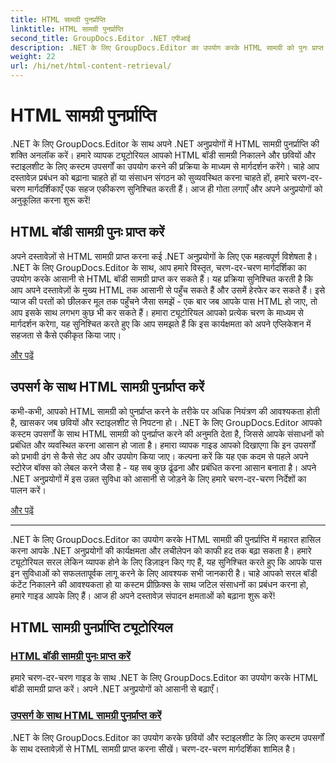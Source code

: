 ```yaml
---
title: HTML सामग्री पुनर्प्राप्ति
linktitle: HTML सामग्री पुनर्प्राप्ति
second_title: GroupDocs.Editor .NET एपीआई
description: .NET के लिए GroupDocs.Editor का उपयोग करके HTML सामग्री को पुनः प्राप्त करने का तरीका जानें। बॉडी सामग्री और कस्टम प्रीफ़िक्स को पुनः प्राप्त करने के लिए चरण-दर-चरण मार्गदर्शिकाएँ शामिल हैं।
weight: 22
url: /hi/net/html-content-retrieval/
---
```


# HTML सामग्री पुनर्प्राप्ति

.NET के लिए GroupDocs.Editor के साथ अपने .NET अनुप्रयोगों में HTML सामग्री पुनर्प्राप्ति की शक्ति अनलॉक करें। हमारे व्यापक ट्यूटोरियल आपको HTML बॉडी सामग्री निकालने और छवियों और स्टाइलशीट के लिए कस्टम उपसर्गों का उपयोग करने की प्रक्रिया के माध्यम से मार्गदर्शन करेंगे। चाहे आप दस्तावेज़ प्रबंधन को बढ़ाना चाहते हों या संसाधन संगठन को सुव्यवस्थित करना चाहते हों, हमारे चरण-दर-चरण मार्गदर्शिकाएँ एक सहज एकीकरण सुनिश्चित करती हैं। आज ही गोता लगाएँ और अपने अनुप्रयोगों को अनुकूलित करना शुरू करें!

## HTML बॉडी सामग्री पुनः प्राप्त करें

अपने दस्तावेज़ों से HTML सामग्री प्राप्त करना कई .NET अनुप्रयोगों के लिए एक महत्वपूर्ण विशेषता है। .NET के लिए GroupDocs.Editor के साथ, आप हमारे विस्तृत, चरण-दर-चरण मार्गदर्शिका का उपयोग करके आसानी से HTML बॉडी सामग्री प्राप्त कर सकते हैं। यह प्रक्रिया सुनिश्चित करती है कि आप अपने दस्तावेज़ों के मुख्य HTML तक आसानी से पहुँच सकते हैं और उसमें हेरफेर कर सकते हैं। इसे प्याज की परतों को छीलकर मूल तक पहुँचने जैसा समझें - एक बार जब आपके पास HTML हो जाए, तो आप इसके साथ लगभग कुछ भी कर सकते हैं। हमारा ट्यूटोरियल आपको प्रत्येक चरण के माध्यम से मार्गदर्शन करेगा, यह सुनिश्चित करते हुए कि आप समझते हैं कि इस कार्यक्षमता को अपने एप्लिकेशन में सहजता से कैसे एकीकृत किया जाए।

[और पढ़ें](./retrieve-html-body-content/)

## उपसर्ग के साथ HTML सामग्री पुनर्प्राप्त करें

कभी-कभी, आपको HTML सामग्री को पुनर्प्राप्त करने के तरीके पर अधिक नियंत्रण की आवश्यकता होती है, खासकर जब छवियों और स्टाइलशीट से निपटना हो। .NET के लिए GroupDocs.Editor आपको कस्टम उपसर्गों के साथ HTML सामग्री को पुनर्प्राप्त करने की अनुमति देता है, जिससे आपके संसाधनों को प्रबंधित और व्यवस्थित करना आसान हो जाता है। हमारा व्यापक गाइड आपको दिखाएगा कि इन उपसर्गों को प्रभावी ढंग से कैसे सेट अप और उपयोग किया जाए। कल्पना करें कि यह एक कदम से पहले अपने स्टोरेज बॉक्स को लेबल करने जैसा है - यह सब कुछ ढूंढना और प्रबंधित करना आसान बनाता है। अपने .NET अनुप्रयोगों में इस उन्नत सुविधा को आसानी से जोड़ने के लिए हमारे चरण-दर-चरण निर्देशों का पालन करें।

[और पढ़ें](./retrieve-html-content-with-prefix/)

---

.NET के लिए GroupDocs.Editor का उपयोग करके HTML सामग्री की पुनर्प्राप्ति में महारत हासिल करना आपके .NET अनुप्रयोगों की कार्यक्षमता और लचीलेपन को काफी हद तक बढ़ा सकता है। हमारे ट्यूटोरियल सरल लेकिन व्यापक होने के लिए डिज़ाइन किए गए हैं, यह सुनिश्चित करते हुए कि आपके पास इन सुविधाओं को सफलतापूर्वक लागू करने के लिए आवश्यक सभी जानकारी है। चाहे आपको सरल बॉडी कंटेंट निकालने की आवश्यकता हो या कस्टम प्रीफ़िक्स के साथ जटिल संसाधनों का प्रबंधन करना हो, हमारे गाइड आपके लिए हैं। आज ही अपने दस्तावेज़ संपादन क्षमताओं को बढ़ाना शुरू करें!
## HTML सामग्री पुनर्प्राप्ति ट्यूटोरियल
### [HTML बॉडी सामग्री पुनः प्राप्त करें](./retrieve-html-body-content/)
हमारे चरण-दर-चरण गाइड के साथ .NET के लिए GroupDocs.Editor का उपयोग करके HTML बॉडी सामग्री प्राप्त करें। अपने .NET अनुप्रयोगों को आसानी से बढ़ाएँ।
### [उपसर्ग के साथ HTML सामग्री पुनर्प्राप्त करें](./retrieve-html-content-with-prefix/)
.NET के लिए GroupDocs.Editor का उपयोग करके छवियों और स्टाइलशीट के लिए कस्टम उपसर्गों के साथ दस्तावेज़ों से HTML सामग्री प्राप्त करना सीखें। चरण-दर-चरण मार्गदर्शिका शामिल है।